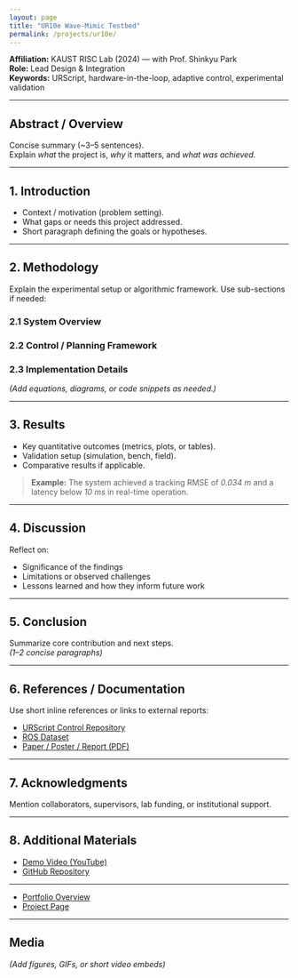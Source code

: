 ```yaml
---
layout: page
title: "UR10e Wave-Mimic Testbed"
permalink: /projects/ur10e/
---
```


**Affiliation:** KAUST RISC Lab (2024) — with Prof. Shinkyu Park  
**Role:** Lead Design & Integration  
**Keywords:** URScript, hardware-in-the-loop, adaptive control, experimental validation  

---

## Abstract / Overview
Concise summary (~3–5 sentences).  
Explain *what* the project is, *why* it matters, and *what was achieved*.

---

## 1. Introduction
- Context / motivation (problem setting).  
- What gaps or needs this project addressed.  
- Short paragraph defining the goals or hypotheses.

---

## 2. Methodology
Explain the experimental setup or algorithmic framework. Use sub-sections if needed:
### 2.1 System Overview
### 2.2 Control / Planning Framework
### 2.3 Implementation Details

*(Add equations, diagrams, or code snippets as needed.)*

---

## 3. Results
- Key quantitative outcomes (metrics, plots, or tables).  
- Validation setup (simulation, bench, field).  
- Comparative results if applicable.

> **Example:** The system achieved a tracking RMSE of *0.034 m* and a latency below *10 ms* in real-time operation.

---

## 4. Discussion
Reflect on:
- Significance of the findings  
- Limitations or observed challenges  
- Lessons learned and how they inform future work

---

## 5. Conclusion
Summarize core contribution and next steps.  
*(1–2 concise paragraphs)*

---

## 6. References / Documentation
Use short inline references or links to external reports:
- [URScript Control Repository](#)  
- [ROS Dataset](#)  
- [Paper / Poster / Report (PDF)](#)

---

## 7. Acknowledgments
Mention collaborators, supervisors, lab funding, or institutional support.

---

## 8. Additional Materials
- [Demo Video (YouTube)](#)  
- [GitHub Repository](#)

---
- [Portfolio Overview](/portfolio/)  
- [Project Page](/projects/)  


---

## Media
*(Add figures, GIFs, or short video embeds)*

